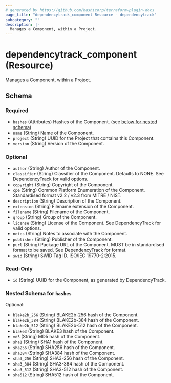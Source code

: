 ```yaml
---
# generated by https://github.com/hashicorp/terraform-plugin-docs
page_title: "dependencytrack_component Resource - dependencytrack"
subcategory: ""
description: |-
  Manages a Component, within a Project.
---
```


# dependencytrack_component (Resource)

Manages a Component, within a Project.



<!-- schema generated by tfplugindocs -->
## Schema

### Required

- `hashes` (Attributes) Hashes of the Component. (see [below for nested schema](#nestedatt--hashes))
- `name` (String) Name of the Component.
- `project` (String) UUID for the Project that contains this Component.
- `version` (String) Version of the Component.

### Optional

- `author` (String) Author of the Component.
- `classifier` (String) Classifier of the Component. Defaults to NONE. See DependencyTrack for valid options.
- `copyright` (String) Copyright of the Component.
- `cpe` (String) Common Platform Enumeration of the Component. Standardised format v2.2 / v2.3 from MITRE / NIST.
- `description` (String) Description of the Component.
- `extension` (String) Filename extension of the Component.
- `filename` (String) Filename of the Component.
- `group` (String) Group of the Component.
- `license` (String) License of the Component. See DependencyTrack for valid options.
- `notes` (String) Notes to associate with the Component.
- `publisher` (String) Publisher of the Component.
- `purl` (String) Package URL of the Component. MUST be in standardised format to be saved. See DependencyTrack for format.
- `swid` (String) SWID Tag ID. ISO/IEC 19770-2:2015.

### Read-Only

- `id` (String) UUID for the Component, as generated by DependencyTrack.

<a id="nestedatt--hashes"></a>
### Nested Schema for `hashes`

Optional:

- `blake2b_256` (String) BLAKE2b-256 hash of the Component.
- `blake2b_384` (String) BLAKE2b-384 hash of the Component.
- `blake2b_512` (String) BLAKE2b-512 hash of the Component.
- `blake3` (String) BLAKE3 hash of the Component.
- `md5` (String) MD5 hash of the Component.
- `sha1` (String) SHA1 hash of the Component.
- `sha256` (String) SHA256 hash of the Component.
- `sha384` (String) SHA384 hash of the Component.
- `sha3_256` (String) SHA3-256 hash of the Component.
- `sha3_384` (String) SHA3-384 hash of the Component.
- `sha3_512` (String) SHA3-512 hash of the Component.
- `sha512` (String) SHA512 hash of the Component.
